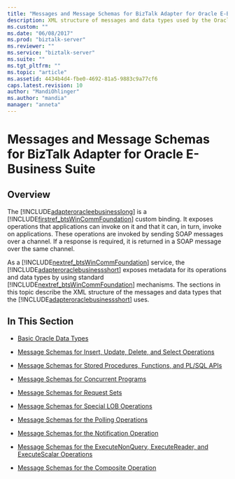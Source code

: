 ```yaml
---
title: "Messages and Message Schemas for BizTalk Adapter for Oracle E-Business Suite | Microsoft Docs"
description: XML structure of messages and data types used by the Oracle EBS adapter for BizTalk Server
ms.custom: ""
ms.date: "06/08/2017"
ms.prod: "biztalk-server"
ms.reviewer: ""
ms.service: "biztalk-server"
ms.suite: ""
ms.tgt_pltfrm: ""
ms.topic: "article"
ms.assetid: 4434b4d4-fbe0-4692-81a5-9883c9a77cf6
caps.latest.revision: 10
author: "MandiOhlinger"
ms.author: "mandia"
manager: "anneta"
---
```

# Messages and Message Schemas for BizTalk Adapter for Oracle E-Business Suite

## Overview
The [!INCLUDE[adapteroracleebusinesslong](../../includes/adapteroracleebusinesslong-md.md)] is a [!INCLUDE[firstref_btsWinCommFoundation](../../includes/firstref-btswincommfoundation-md.md)] custom binding. It exposes operations that applications can invoke on it and that it can, in turn, invoke on applications. These operations are invoked by sending SOAP messages over a channel. If a response is required, it is returned in a SOAP message over the same channel.  
  
 As a [!INCLUDE[nextref_btsWinCommFoundation](../../includes/nextref-btswincommfoundation-md.md)] service, the [!INCLUDE[adapteroraclebusinessshort](../../includes/adapteroraclebusinessshort-md.md)] exposes metadata for its operations and data types by using standard [!INCLUDE[nextref_btsWinCommFoundation](../../includes/nextref-btswincommfoundation-md.md)] mechanisms. The sections in this topic describe the XML structure of the messages and data types that the [!INCLUDE[adapteroraclebusinessshort](../../includes/adapteroraclebusinessshort-md.md)] uses.  
  
## In This Section  
  
-   [Basic Oracle Data Types](../../adapters-and-accelerators/adapter-oracle-ebs/basic-oracle-data-types2.md)  
  
-   [Message Schemas for Insert, Update, Delete, and Select Operations](../../adapters-and-accelerators/adapter-oracle-ebs/message-schemas-for-insert-update-delete-and-select-operations.md)  
  
-   [Message Schemas for Stored Procedures, Functions, and PL/SQL APIs](../../adapters-and-accelerators/adapter-oracle-ebs/message-schemas-for-stored-procedures-functions-and-pl-sql-apis.md)  
  
-   [Message Schemas for Concurrent Programs](../../adapters-and-accelerators/adapter-oracle-ebs/message-schemas-for-concurrent-programs.md)  
  
-   [Message Schemas for Request Sets](../../adapters-and-accelerators/adapter-oracle-ebs/message-schemas-for-request-sets.md)  
  
-   [Message Schemas for Special LOB Operations](../../adapters-and-accelerators/adapter-oracle-ebs/message-schemas-for-special-lob-operations1.md)  
  
-   [Message Schemas for the Polling Operations](../../adapters-and-accelerators/adapter-oracle-ebs/message-schemas-for-the-polling-operations1.md)  
  
-   [Message Schemas for the Notification Operation](../../adapters-and-accelerators/adapter-oracle-ebs/message-schemas-for-the-notification-operation2.md)  
  
-   [Message Schemas for the ExecuteNonQuery, ExecuteReader, and ExecuteScalar Operations](../../adapters-and-accelerators/adapter-oracle-ebs/executenonquery-executereader-and-executescalar-message-schemas.md)  
  
-   [Message Schemas for the Composite Operation](../../adapters-and-accelerators/adapter-oracle-ebs/message-schemas-for-the-composite-operation1.md)  
  